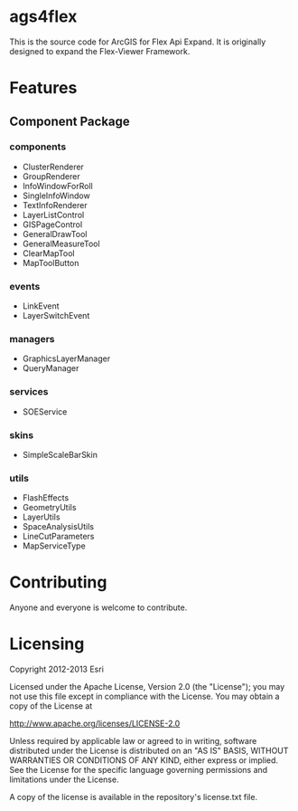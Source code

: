 # ags4flex
This is the source code for ArcGIS for Flex Api Expand. It is originally designed to expand the Flex-Viewer Framework.
# Features
## Component Package
### components
* ClusterRenderer
* GroupRenderer
* InfoWindowForRoll
* SingleInfoWindow
* TextInfoRenderer
* LayerListControl
* GISPageControl
* GeneralDrawTool
* GeneralMeasureTool
* ClearMapTool
* MapToolButton
### events
* LinkEvent
* LayerSwitchEvent
### managers
* GraphicsLayerManager
* QueryManager
### services
* SOEService
### skins
* SimpleScaleBarSkin
### utils
* FlashEffects
* GeometryUtils
* LayerUtils
* SpaceAnalysisUtils
* LineCutParameters
* MapServiceType

# Contributing
Anyone and everyone is welcome to contribute.
# Licensing
Copyright 2012-2013 Esri

Licensed under the Apache License, Version 2.0 (the "License"); you may not use this file except in compliance with the License. You may obtain a copy of the License at

http://www.apache.org/licenses/LICENSE-2.0

Unless required by applicable law or agreed to in writing, software distributed under the License is distributed on an "AS IS" BASIS, WITHOUT WARRANTIES OR CONDITIONS OF ANY KIND, either express or implied. See the License for the specific language governing permissions and limitations under the License.

A copy of the license is available in the repository's license.txt file.